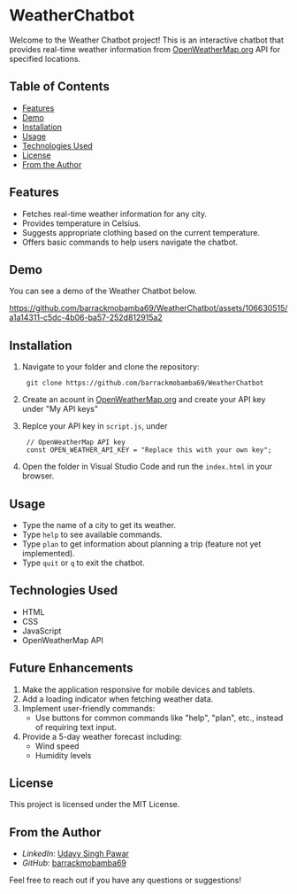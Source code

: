 # WeatherChatbot

Welcome to the Weather Chatbot project!
This is an interactive chatbot that provides real-time weather information from [OpenWeatherMap.org](https://home.openweathermap.org/users/sign_in) API for specified locations.

## Table of Contents

- [Features](#features)
- [Demo](#demo)
- [Installation](#installation)
- [Usage](#usage)
- [Technologies Used](#technologies-used)
- [License](#license)
- [From the Author](#from-the-Author)

## Features
- Fetches real-time weather information for any city.
- Provides temperature in Celsius.
- Suggests appropriate clothing based on the current temperature.
- Offers basic commands to help users navigate the chatbot.

## Demo

You can see a demo of the Weather Chatbot below.

https://github.com/barrackmobamba69/WeatherChatbot/assets/106630515/a1a14311-c5dc-4b06-ba57-252d812915a2

## Installation

1. Navigate to your folder and clone the repository:

        git clone https://github.com/barrackmobamba69/WeatherChatbot

2. Create an acount in [OpenWeatherMap.org](https://home.openweathermap.org/users/sign_in) and create your API key under "My API keys"
3. Replce your API key in `script.js`, under

        // OpenWeatherMap API key
        const OPEN_WEATHER_API_KEY = "Replace this with your own key";

4. Open the folder in Visual Studio Code and run the `index.html` in your browser.

## Usage

- Type the name of a city to get its weather.
- Type `help` to see available commands.
- Type `plan` to get information about planning a trip (feature not yet implemented).
- Type `quit` or `q` to exit the chatbot.

## Technologies Used

- HTML
- CSS
- JavaScript
- OpenWeatherMap API

## Future Enhancements
1. Make the application responsive for mobile devices and tablets.
2. Add a loading indicator when fetching weather data.
3. Implement user-friendly commands:
   - Use buttons for common commands like "help", "plan", etc., instead of requiring text input.
4. Provide a 5-day weather forecast including:
   - Wind speed
   - Humidity levels

## License

This project is licensed under the MIT License.

## From the Author

- *LinkedIn*: [Udayy Singh Pawar](https://www.linkedin.com/in/udayy-singh-pawar/)
- *GitHub*: [barrackmobamba69](https://github.com/barrackmobamba69)

Feel free to reach out if you have any questions or suggestions!
